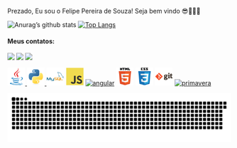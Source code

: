Prezado, Eu sou o Felipe Pereira de Souza! Seja bem vindo 😎👩🏾‍💻

![Anurag’s github stats](https://github-readme-stats.vercel.app/api?username=FelipePereiraSouza&show_icons=true&count_private=true&theme=synthwave)
[![Top Langs](https://github-readme-stats.vercel.app/api/top-langs/?username=FelipePereiraSouza&exclude_repo=cem_clipnet&layout=compact&theme=synthwave
)](https://github.com/anuraghazra/github-readme-stats)

#### Meus contatos:
[<img src="https://img.shields.io/badge/linkedin-%230077B5.svg?&style=for-the-badge&logo=linkedin&logoColor=white" />](https://www.linkedin.com/in/felipe-pereira-de-souza-ab726b215/)
[<img src="https://img.shields.io/badge/WhatsApp-25D366?style=for-the-badge&logo=whatsapp&logoColor=white" />](https://api.whatsapp.com/send?phone=5511958120155)
[<img src="https://img.shields.io/badge/-Outlook-%23E4405F.svg?&style=for-the-badge&logo=Gmail&logoColor=white" />](https://outlook.live.com/mail/0/inbox)

<a href="https://www.java.com/pt-BR/" target="_blank"> <img src="https://raw.githubusercontent.com/devicons/devicon/master/icons/java/java-original.svg" alt="java" width="40" height="40"/>
<a href="https://www.python.org" target="_blank"> <img src="https://raw.githubusercontent.com/devicons/devicon/master/icons/python/python-original.svg" alt="python" width="40" height="40"/> 
<a href="https://www.mysql.com/" target="_blank"> <img src="https://raw.githubusercontent.com/devicons/devicon/master/icons/mysql/mysql-original-wordmark.svg" alt="mysql" width="40" height="40"/></a>
<a href="https://developer.mozilla.org/en-US/docs/Web/JavaScript" target="_blank"> <img src="https://raw.githubusercontent.com/devicons/devicon/master/icons/javascript/javascript-original.svg" alt="javascript" width="40" height="40"/></a>
<a href="https://angular.io" target="_blank"> <img src="https://angular.io/assets/images/logos/angular/angular.svg" alt="angular" width="40" height="40"/></a>
<a href="https://www.w3.org/html/" target="_blank"> <img src="https://raw.githubusercontent.com/devicons/devicon/master/icons/html5/html5-original-wordmark.svg" alt="html5" width="40" altura="40"/></a> 
<a href="https://www.w3schools.com/css/" target="_blank"> <img src="https://raw.githubusercontent.com/devicons/devicon/master/icons/css3/css3-original-wordmark.svg" alt="css3" width="40" altura="40"/></a>
<a href="https://git-scm.com/" target="_blank"> <img src="https://raw.githubusercontent.com/devicons/devicon/master/icons/git/git-original-wordmark.svg" alt="git" width="40" height="40"/></a>
<a href="https://spring.io/" target="_blank"> <img src = "https://www.vectorlogo.zone/logos/springio/springio-icon.svg" alt = "primavera" largura = "40" altura = "40" /> </a>

  
  ![Snake animation](https://github.com/Felipepereirasouza/Felipepereirasouza/blob/output/github-contribution-grid-snake.svg)
